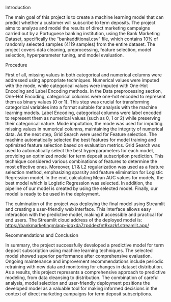 Introduction

The main goal of this project is to create a machine learning model that can predict whether a 
customer will subscribe to term deposits. The project aims to analyze and model the results of 
direct marketing campaigns carried out by a Portuguese banking institution, using the Bank 
Marketing Dataset, specifically the “bankadditional.csv” file, which contains 10% of randomly 
selected samples (4119 samples) from the entire dataset. The project covers data cleaning, 
preprocessing, feature selection, model selection, hyperparameter tuning, and model 
evaluation.

Procedure

First of all, missing values in both categorical and numerical columns were addressed using 
appropriate techniques. Numerical values were imputed with the mode, while categorical values 
were imputed with One-Hot Encoding and Label Encoding methods. In the Data preprocessing 
section, One-Hot Encoding, categorical columns were one-hot encoded to represent them as 
binary values (0 or 1). This step was crucial for transforming categorical variables into a format 
suitable for analysis with the machine learning models. Label Encoding, categorical columns 
were label encoded to represent them as numerical values (such as 0, 1 or 2) while preserving 
their categorical nature. Mode imputation, the mode was used for imputing missing values in 
numerical columns, maintaining the integrity of numerical data.
As the next step, Grid Search were used for Feature selection. The machine automatically 
selected the best features for model training and optimized feature selection based on evaluation 
metrics. Grid Search was used to automatically select the best hyperparameters for each model, 
providing an optimized model for term deposit subscription prediction. This technique 
considered various combinations of features to determine the most effective ones. Moreover, 
L1 & L2 regularization was used as a feature selection method, emphasizing sparsity and 
feature elimination for Logistic Regression model. In the end, calculating Mean AUC values 
for models, the best model which is Logistic Regression was selected. In addition, the pipeline 
of our model is created by using the selected model. Finally, our model is ready to be used in 
the deployment.

The culmination of the project was deploying the final model using Streamlit and creating a 
user-friendly web interface. This interface allows easy interaction with the predictive model, 
making it accessible and practical for end users. The Streamlit cloud address of the deployed 
model is: https://bankmarketingmlapp-jdqxda7zpddexfnt8xazkf.streamlit.app/

Recommendations and Conclusion

In summary, the project successfully developed a predictive model for term deposit subscription 
using machine learning techniques. The selected model showed superior performance after 
comprehensive evaluation. Ongoing maintenance and improvement recommendations include 
periodic retraining with new data and monitoring for changes in dataset distribution. 
As a results, this project represents a comprehensive approach to predictive modeling, from 
data cleansing to distribution. The combination of careful analysis, model selection and user-friendly deployment positions the developed model as a valuable tool for making informed 
decisions in the context of direct marketing campaigns for term deposit subscriptions.
